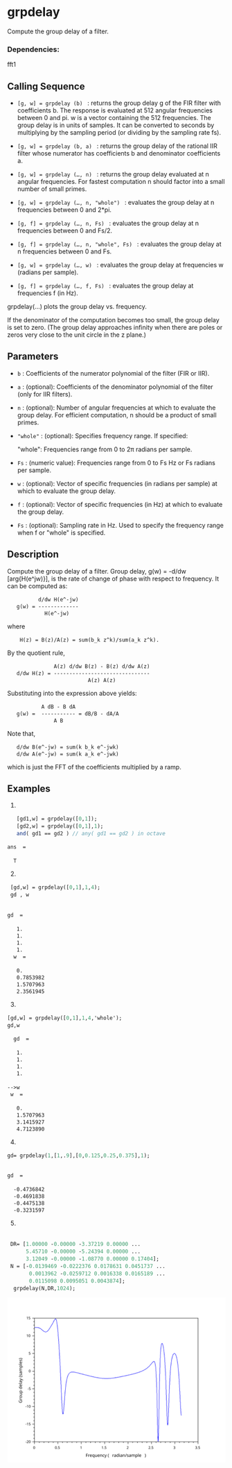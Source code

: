 #  grpdelay
Compute the group delay of a filter.
### Dependencies: 
fft1 
## Calling Sequence
- `[g, w] = grpdelay (b) ` : returns the group 
delay g of the FIR filter with coefficients b. The response is 
evaluated at 512 angular frequencies between 0 and pi. w is a vector containing the 512 frequencies. The group delay is in units of samples. It can be converted to seconds by multiplying by the sampling period (or dividing by the sampling rate fs).

- `[g, w] = grpdelay (b, a) ` :  returns the group delay of the rational IIR filter whose numerator has coefficients b and denominator coefficients a.
- `[g, w] = grpdelay (…, n) ` : returns the group delay evaluated at n angular frequencies. For fastest computation n should factor into a small number of small primes.
- `[g, w] = grpdelay (…, n, "whole") ` : evaluates the group delay at n frequencies between 0 and 2*pi.
- `[g, f] = grpdelay (…, n, Fs) ` :  evaluates the group delay at n frequencies between 0 and Fs/2.
- `[g, f] = grpdelay (…, n, "whole", Fs) ` : evaluates the group delay at n frequencies between 0 and Fs.
- `[g, w] = grpdelay (…, w) ` : evaluates the group delay at frequencies w (radians per sample).
- `[g, f] = grpdelay (…, f, Fs) ` :  evaluates the group delay at frequencies f (in Hz).



grpdelay(...) plots the group delay vs. frequency.

If the denominator of the computation becomes too small, the group delay is set to zero. (The group delay approaches infinity when there are poles or zeros very close to the unit circle in the z plane.)
## Parameters
- `b` : Coefficients of the numerator polynomial of the filter (FIR or IIR).

- `a` : (optional): Coefficients of the denominator polynomial of the filter (only for IIR filters).

- `n` : (optional): Number of angular frequencies at which to evaluate the group delay. For efficient computation, n should be a product of small primes.

- `"whole"` : (optional): Specifies frequency range. If specified:

    "whole": Frequencies range from 0 to 2π radians per sample.
- `Fs` : (numeric value): Frequencies range from 0 to Fs Hz or Fs radians per sample.
- `w` : (optional): Vector of specific frequencies (in radians per sample) at which to evaluate the group delay.

- `f` : (optional): Vector of specific frequencies (in Hz) at which to evaluate the group delay.

- `Fs` : (optional): Sampling rate in Hz. Used to specify the frequency range when f or "whole" is specified.
## Description
Compute the group delay of a filter.
Group delay, g(w) = -d/dw [arg{H(e^jw)}], is the rate of change of phase with respect to frequency. It can be computed as:

              d/dw H(e^-jw)
       g(w) = -------------
                H(e^-jw)
where

        H(z) = B(z)/A(z) = sum(b_k z^k)/sum(a_k z^k).
By the quotient rule,

                   A(z) d/dw B(z) - B(z) d/dw A(z)
       d/dw H(z) = -------------------------------
                              A(z) A(z)
Substituting into the expression above yields:

               A dB - B dA
       g(w) =  ----------- = dB/B - dA/A
                   A B
Note that,

       d/dw B(e^-jw) = sum(k b_k e^-jwk)
       d/dw A(e^-jw) = sum(k a_k e^-jwk)
which is just the FFT of the coefficients multiplied by a ramp.
## Examples
1. 
```scilab
   [gd1,w] = grpdelay([0,1]);
   [gd2,w] = grpdelay([0,1],1);
   and( gd1 == gd2 ) // any( gd1 == gd2 ) in octave
```
```output
ans  =

  T

```

2.
```scilab
 [gd,w] = grpdelay([0,1],1,4);
 gd , w
```
```output

gd  = 

   1.
   1.
   1.
   1.
  w  = 

   0.
   0.7853982
   1.5707963
   2.3561945  
```
3.
```scilab
[gd,w] = grpdelay([0,1],1,4,'whole');
gd,w

```
```output
  gd  = 

   1.
   1.
   1.
   1.

-->w
 w  = 

   0.
   1.5707963
   3.1415927
   4.7123890
```
4.
```scilab
gd= grpdelay(1,[1,.9],[0,0.125,0.25,0.375],1);

```
```output

gd  = 

  -0.4736842
  -0.4691838
  -0.4475138
  -0.3231597
```
5.
```scilab

 DR= [1.00000 -0.00000 -3.37219 0.00000 ...
      5.45710 -0.00000 -5.24394 0.00000 ...
      3.12049 -0.00000 -1.08770 0.00000 0.17404];
 N = [-0.0139469 -0.0222376 0.0178631 0.0451737 ...
       0.0013962 -0.0259712 0.0016338 0.0165189 ...
       0.0115098 0.0095051 0.0043874];
  grpdelay(N,DR,1024);     
```
<img src= "testcase.svg" alt="testcase"/>


